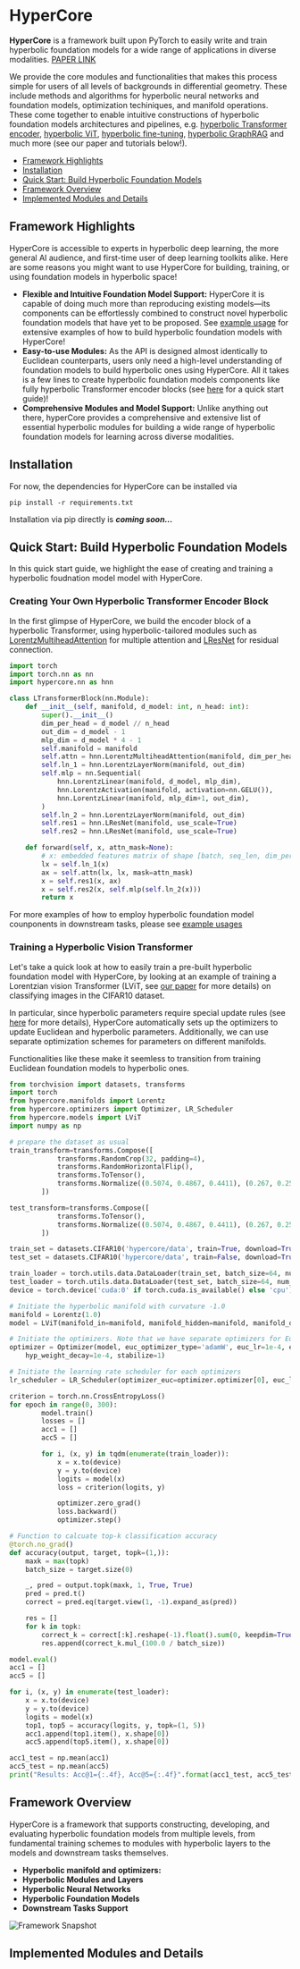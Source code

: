 # HyperCore

**HyperCore** is a framework built upon PyTorch to easily write and train hyperbolic foundation models for a wide range of applications in diverse modalities. [PAPER LINK](https://arxiv.org/abs/2504.08912)

We provide the core modules and functionalities that makes this process simple for users of all levels of backgrounds in differential geometry. These include methods and algorithms for hyperbolic neural networks and foundation models, optimization techiniques, and manifold operations. These come together to enable intuitive constructions of hyperbolic foundation models architectures and pipelines, e.g. [hyperbolic Transformer encoder](example_usage/Hyperbolic_Transformers/lorentz_transformer.py), [hyperbolic ViT](example_usage/Hyperbolic_Transformers/vision_transformer.py), [hyperbolic fine-tuning](example_usage/Fine-Tuning/fine_tuning_example.py), [hyperbolic GraphRAG](example_usage/Hyperbolic_GraphRAG/graphRAG_example.py) and much more (see our paper and tutorials below!). 

- [Framework Highlights](#framework-highlights)
- [Installation](#installation)
- [Quick Start: Build Hyperbolic Foundation Models](#quick-start-build-hyperbolic-foundation-models)
- [Framework Overview](#framework-overview)
- [Implemented Modules and Details](#implemented-modules-and-details)


## Framework Highlights
HyperCore is accessible to experts in hyperbolic deep learning, the more general AI audience, and first-time user of deep learning toolkits alike. Here are some reasons you might want to use HyperCore for building, training, or using foundation models in hyperbolic space!

- **Flexible and Intuitive Foundation Model Support:** HyperCore it is capable of doing much more than reproducing existing models—its components can be effortlessly combined to construct novel hyperbolic foundation models that have yet to be proposed. See [example usage](example_usage) for extensive examples of how to build hyperbolic foundation models with HyperCore!
- **Easy-to-use Modules:** As the API is designed almost identically to Euclidean counterparts, users only need a high-level understanding of foundation models to build hyperbolic ones using HyperCore. All it takes is a few lines to create hyperbolic foundation models components like fully hyperbolic Transformer encoder blocks (see [here](#quick-start-build-hyperbolic-foundation-models) for a quick start guide)!
- **Comprehensive Modules and Model Support:** Unlike anything out there, hyperCore provides a comprehensive and extensive list of essential hyperbolic modules for building a wide range of hyperbolic foundation models for learning across diverse modalities. 

## Installation
For now, the dependencies for HyperCore can be installed via 
```
pip install -r requirements.txt
```
Installation via pip directly is ***coming soon...***

## Quick Start: Build Hyperbolic Foundation Models
In this quick start guide, we highlight the ease of creating and training a hyperbolic foudnation model model with HyperCore.
### Creating Your Own Hyperbolic Transformer Encoder Block
In the first glimpse of HyperCore, we build the encoder block of a hyperbolic Transformer, using hyperbolic-tailored modules such as [LorentzMultiheadAttention](hypercore/nn/attention/lorentz_former_conv.py) for multiple attention and [LResNet](hypercore/nn/conv/conv_util_layers.py) for residual connection. 

```python
import torch
import torch.nn as nn
import hypercore.nn as hnn

class LTransformerBlock(nn.Module):
    def __init__(self, manifold, d_model: int, n_head: int):
        super().__init__()
        dim_per_head = d_model // n_head
        out_dim = d_model - 1
        mlp_dim = d_model * 4 - 1
        self.manifold = manifold
        self.attn = hnn.LorentzMultiheadAttention(manifold, dim_per_head, dim_per_head, n_head, attention_type='full', trans_heads_concat=True)
        self.ln_1 = hnn.LorentzLayerNorm(manifold, out_dim)
        self.mlp = nn.Sequential(
            hnn.LorentzLinear(manifold, d_model, mlp_dim),
            hnn.LorentzActivation(manifold, activation=nn.GELU()),
            hnn.LorentzLinear(manifold, mlp_dim+1, out_dim),
        )
        self.ln_2 = hnn.LorentzLayerNorm(manifold, out_dim)
        self.res1 = hnn.LResNet(manifold, use_scale=True)
        self.res2 = hnn.LResNet(manifold, use_scale=True)

    def forward(self, x, attn_mask=None):
        # x: embedded features matrix of shape [batch, seq_len, dim_per_head * num_heads]
        lx = self.ln_1(x)
        ax = self.attn(lx, lx, mask=attn_mask)
        x = self.res1(x, ax)
        x = self.res2(x, self.mlp(self.ln_2(x)))
        return x
```

For more examples of how to employ hyperbolic foundation model counponents in downstream tasks, please see [example usages](example_usage)

### Training a Hyperbolic Vision Transformer
Let's take a quick look at how to easily train a pre-built hyperbolic foundation model with HyperCore, by looking at an example of training a Lorentzian vision Transformer (LViT, see [our paper](https://arxiv.org/abs/2504.08912) for more details) on classifying images in the CIFAR10 dataset. 

In particular, since hyperbolic parameters require special update rules (see [here](https://arxiv.org/abs/1810.00760) for more details), HyperCore automatically sets up the optimizers to update Euclidean and hyperbolic parameters. Additionally, we can use separate optimization schemes for parameters on different manifolds. 

Functionalities like these make it seemless to transition from training Euclidean foundation models to hyperbolic ones.

```python
from torchvision import datasets, transforms
import torch
from hypercore.manifolds import Lorentz
from hypercore.optimizers import Optimizer, LR_Scheduler
from hypercore.models import LViT
import numpy as np

# prepare the dataset as usual
train_transform=transforms.Compose([
            transforms.RandomCrop(32, padding=4),
            transforms.RandomHorizontalFlip(),
            transforms.ToTensor(),
            transforms.Normalize((0.5074, 0.4867, 0.4411), (0.267, 0.256, 0.276)),
        ])

test_transform=transforms.Compose([
            transforms.ToTensor(),
            transforms.Normalize((0.5074, 0.4867, 0.4411), (0.267, 0.256, 0.276)),
        ])

train_set = datasets.CIFAR10('hypercore/data', train=True, download=True, transform=train_transform)
test_set = datasets.CIFAR10('hypercore/data', train=False, download=True, transform=test_transform)

train_loader = torch.utils.data.DataLoader(train_set, batch_size=64, num_workers=8, pin_memory=True, shuffle=True)
test_loader = torch.utils.data.DataLoader(test_set, batch_size=64, num_workers=8, pin_memory=True, shuffle=False)
device = torch.device('cuda:0' if torch.cuda.is_available() else 'cpu')

# Initiate the hyperbolic manifold with curvature -1.0
manifold = Lorentz(1.0)
model = LViT(manifold_in=manifold, manifold_hidden=manifold, manifold_out=manifold).to(device)

# Initiate the optimizers. Note that we have separate optimizers for Euclidean and hyperbolic parameters
optimizer = Optimizer(model, euc_optimizer_type='adamW', euc_lr=1e-4, euc_weight_decay=1e-2, hyp_optimizer_type='radam', hyp_lr=1e-4, 
    hyp_weight_decay=1e-4, stabilize=1)

# Initiate the learning rate scheduler for each optimizers
lr_scheduler = LR_Scheduler(optimizer_euc=optimizer.optimizer[0], euc_lr_reduce_freq=30, euc_gamma=0.1, hyp_gamma=0.1, hyp_lr_reduce_freq=30, optimizer_hyp=optimizer.optimizer[1])

criterion = torch.nn.CrossEntropyLoss()
for epoch in range(0, 300):
        model.train()
        losses = []
        acc1 = []
        acc5 = []

        for i, (x, y) in tqdm(enumerate(train_loader)):
            x = x.to(device)
            y = y.to(device)
            logits = model(x)
            loss = criterion(logits, y)

            optimizer.zero_grad()
            loss.backward()
            optimizer.step()

# Function to calcuate top-k classification accuracy 
@torch.no_grad()
def accuracy(output, target, topk=(1,)):
    maxk = max(topk)
    batch_size = target.size(0)

    _, pred = output.topk(maxk, 1, True, True)
    pred = pred.t()
    correct = pred.eq(target.view(1, -1).expand_as(pred))

    res = []
    for k in topk:
        correct_k = correct[:k].reshape(-1).float().sum(0, keepdim=True)
        res.append(correct_k.mul_(100.0 / batch_size))

model.eval()
acc1 = []
acc5 = []

for i, (x, y) in enumerate(test_loader):
    x = x.to(device)
    y = y.to(device)
    logits = model(x)
    top1, top5 = accuracy(logits, y, topk=(1, 5))
    acc1.append(top1.item(), x.shape[0])
    acc5.append(top5.item(), x.shape[0])

acc1_test = np.mean(acc1)
acc5_test = np.mean(acc5)
print("Results: Acc@1={:.4f}, Acc@5={:.4f}".format(acc1_test, acc5_test))
```

## Framework Overview
HyperCore is a framework that supports constructing, developing, and evaluating hyperbolic foundation models from multiple levels, from fundamental training schemes to modules with hyperbolic layers to the models and downstream tasks themselves. 

- **Hyperbolic manifold and optimizers:** 
- **Hyperbolic Modules and Layers**
- **Hyperbolic Neural Networks**
- **Hyperbolic Foundation Models**
- **Downstream Tasks Support**

![Framework Snapshot](assets/snapshot.png)

## Implemented Modules and Details
